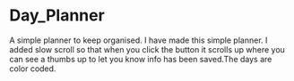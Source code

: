 # Day_Planner
A simple planner to keep organised. I have made this simple planner. I added slow scroll so that when you click the button it scrolls up where you can see a thumbs up to let you know info has been saved.The days are color coded.
